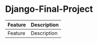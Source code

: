 # Django-Final-Project
| Feature | Description |
| ------- | ----------- |
| Feature | Description |
